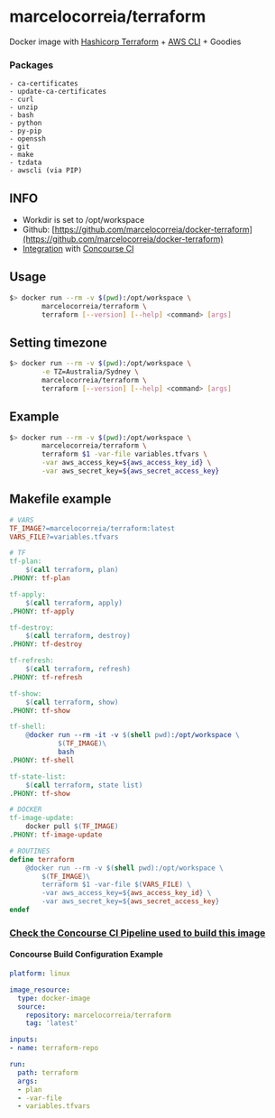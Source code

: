 # marcelocorreia/terraform

Docker image with [Hashicorp Terraform](https://www.terraform.io) + [AWS CLI](https://aws.amazon.com/cli/) + Goodies


 
### Packages
    - ca-certificates 
    - update-ca-certificates
    - curl
    - unzip 
    - bash 
    - python 
    - py-pip 
    - openssh 
    - git 
    - make 
    - tzdata
    - awscli (via PIP)  
 
## INFO
- Workdir is set to /opt/workspace
- Github: [https://github.com/marcelocorreia/docker-terraform](https://github.com/marcelocorreia/docker-terraform)
- [Integration](#) with [Concourse CI](http://concourse.ci/) 

## Usage
```bash
$> docker run --rm -v $(pwd):/opt/workspace \
   		marcelocorreia/terraform \
   		terraform [--version] [--help] <command> [args]
```

## Setting timezone
```bash
$> docker run --rm -v $(pwd):/opt/workspace \
        -e TZ=Australia/Sydney \
   		marcelocorreia/terraform \
   		terraform [--version] [--help] <command> [args]
```


## Example
```bash
$> docker run --rm -v $(pwd):/opt/workspace \
   		marcelocorreia/terraform \
   		terraform $1 -var-file variables.tfvars \
   		-var aws_access_key=${aws_access_key_id} \
   		-var aws_secret_key=${aws_secret_access_key}
```

## Makefile example
```makefile
# VARS
TF_IMAGE?=marcelocorreia/terraform:latest
VARS_FILE?=variables.tfvars

# TF
tf-plan:
	$(call terraform, plan)
.PHONY: tf-plan

tf-apply:
	$(call terraform, apply)
.PHONY: tf-apply

tf-destroy:
	$(call terraform, destroy)
.PHONY: tf-destroy

tf-refresh:
	$(call terraform, refresh)
.PHONY: tf-refresh

tf-show:
	$(call terraform, show)
.PHONY: tf-show

tf-shell:
	@docker run --rm -it -v $(shell pwd):/opt/workspace \
    		$(TF_IMAGE)\
    		bash
.PHONY: tf-shell

tf-state-list:
	$(call terraform, state list)
.PHONY: tf-show

# DOCKER
tf-image-update:
	docker pull $(TF_IMAGE)
.PHONY: tf-image-update

# ROUTINES
define terraform
	@docker run --rm -v $(shell pwd):/opt/workspace \
		$(TF_IMAGE)\
		terraform $1 -var-file $(VARS_FILE) \
		-var aws_access_key=${aws_access_key_id} \
		-var aws_secret_key=${aws_secret_access_key}
endef

```

### [Check the Concourse CI Pipeline used to build this image](https://github.com/marcelocorreia/docker-terraform/blob/master/pipeline.yml) 

#### Concourse Build Configuration Example

```yaml
platform: linux

image_resource:
  type: docker-image
  source:
    repository: marcelocorreia/terraform
    tag: 'latest'

inputs:
- name: terraform-repo

run:
  path: terraform
  args: 
  - plan
  - -var-file
  - variables.tfvars
```

